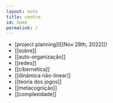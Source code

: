 ```yaml
---
layout: note
title: centro
id: home
permalink: /
---
```


- [project planning]([[Nov 28th, 2022]])
- [[sobre]]
- [[auto-organização]]
- [[redes]]
- [[cibernética]]
- [[dinâmica não-linear]]
- [[teoria dos jogos]]
- [[metacognição]]
- [[complexidade]]